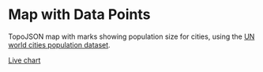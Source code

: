 # Map with Data Points

TopoJSON map with marks showing population size for cities, using the [UN world cities population dataset](https://gist.githubusercontent.com/curran/13d30e855d48cdd6f22acdf0afe27286/raw/0635f14817ec634833bb904a47594cc2f5f9dbf8/worldcities_clean.csv).

[Live chart](https://zoeferencova.github.io/points-on-map/)
